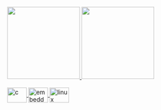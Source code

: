 <div style="display: inline_block"><br>  
  <a href="https://github.com/silenceshhh">
  <img height="168em" src="https://github-readme-stats.vercel.app/api?username=silenceshhh&show_icons=true&theme=dark&include_all_commits=true&count_private=true"/>
  <img height="168em" src="https://github-readme-stats.vercel.app/api/top-langs/?username=silenceshhh&layout=compact&langs_count=7&theme=dark"/>
</div>
  
<div style="display: inline_block"><br>
  <img align="center" alt="c" height="35" width="45" src="https://cdn.jsdelivr.net/gh/devicons/devicon/icons/c/c-original.svg">
  <img align="center" alt="embeddedc" height="35" width="45" src="https://cdn.jsdelivr.net/gh/devicons/devicon/icons/embeddedc/embeddedc-original-wordmark.svg">
  <img align="center" alt="linux" height="35" width="45" src="https://cdn.jsdelivr.net/gh/devicons/devicon/icons/linux/linux-original.svg">
</div>
